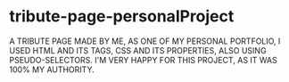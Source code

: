 # tribute-page-personalProject
A TRIBUTE PAGE MADE BY ME, AS ONE OF MY PERSONAL PORTFOLIO, I USED HTML AND ITS TAGS, CSS AND ITS PROPERTIES, ALSO USING PSEUDO-SELECTORS. I'M VERY HAPPY FOR THIS PROJECT, AS IT WAS 100% MY AUTHORITY.
